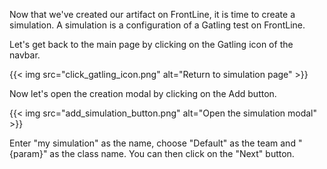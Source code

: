 Now that we've created our artifact on FrontLine, it is time to create a simulation. A simulation is a configuration of a Gatling test on FrontLine.

Let's get back to the main page by clicking on the Gatling icon of the navbar.

{{< img src="click_gatling_icon.png" alt="Return to simulation page" >}}

Now let's open the creation modal by clicking on the Add button.

{{< img src="add_simulation_button.png" alt="Open the simulation modal" >}}

Enter "my simulation" as the name, choose "Default" as the team and "{param}" as the class name. You can then click on the "Next" button.
